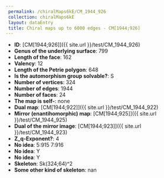 ```yaml
--- 
 permalink: /chiralMaps6kE/CM_1944_926 
 collection: chiralMaps6kE
 layout: dataEntry
 title: Chiral maps up to 6000 edges - CM[1944;926]
---
```


- **ID**: [CM[1944;926]]({{ site.url }}/test/CM_1944_926)
- **Genus of the underlying surface**: 799
- **Length of the face**: 162
- **Valency**: 12
- **Length of the Petrie polygon**: 648
- **Is the automorphism group solvable?**: S
- **Number of vertices**: 324
- **Number of edges**: 1944
- **Number of faces**: 24
- **The map is self-**: none
- **Dual map**: [CM[1944;922]]({{ site.url }}/test/CM_1944_922)
- **Mirror (enantihomorphic) map**: [CM[1944;925]]({{ site.url }}/test/CM_1944_925)
- **Dual of the mirror image**: [CM[1944;923]]({{ site.url }}/test/CM_1944_923)
- **Z_q-Exponent?**: 4
- **No idea**:  5:915 7:916
- **No idea**: Y
- **No idea**: Y
- **Skeleton**: Sk(324;64)^2
- **Some other kind of skeleton**: nan
